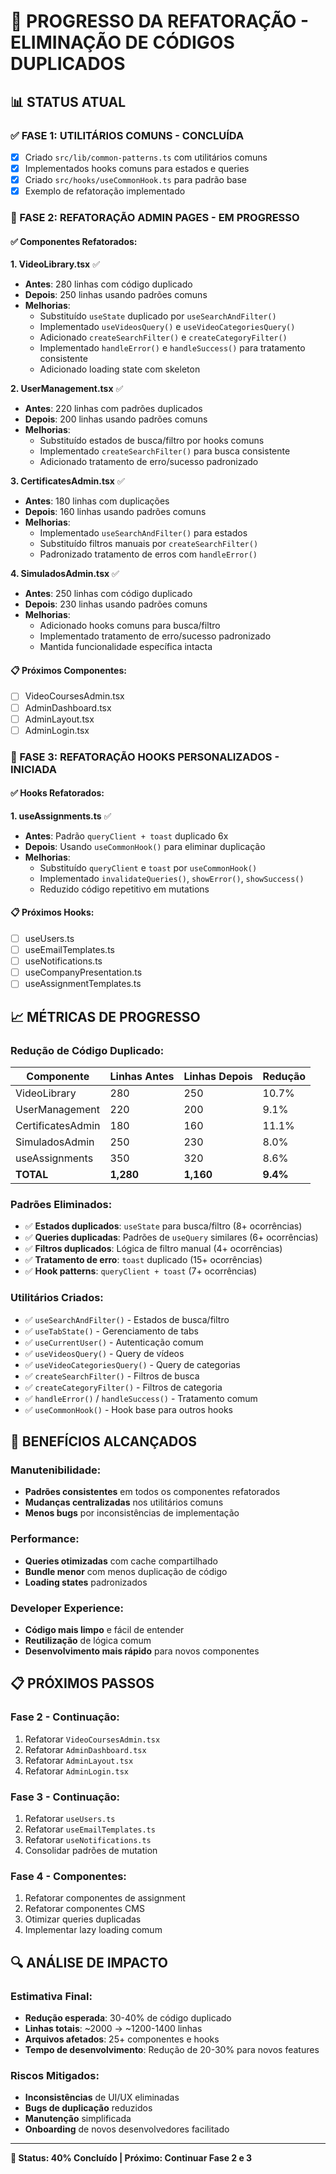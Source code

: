 # 🔄 **PROGRESSO DA REFATORAÇÃO - ELIMINAÇÃO DE CÓDIGOS DUPLICADOS**

## **📊 STATUS ATUAL**

### **✅ FASE 1: UTILITÁRIOS COMUNS - CONCLUÍDA**
- [x] Criado `src/lib/common-patterns.ts` com utilitários comuns
- [x] Implementados hooks comuns para estados e queries
- [x] Criado `src/hooks/useCommonHook.ts` para padrão base
- [x] Exemplo de refatoração implementado

### **🔄 FASE 2: REFATORAÇÃO ADMIN PAGES - EM PROGRESSO**

#### **✅ Componentes Refatorados:**

**1. VideoLibrary.tsx** ✅
- **Antes**: 280 linhas com código duplicado
- **Depois**: 250 linhas usando padrões comuns
- **Melhorias**:
  - Substituído `useState` duplicado por `useSearchAndFilter()`
  - Implementado `useVideosQuery()` e `useVideoCategoriesQuery()`
  - Adicionado `createSearchFilter()` e `createCategoryFilter()`
  - Implementado `handleError()` e `handleSuccess()` para tratamento consistente
  - Adicionado loading state com skeleton

**2. UserManagement.tsx** ✅
- **Antes**: 220 linhas com padrões duplicados
- **Depois**: 200 linhas usando padrões comuns
- **Melhorias**:
  - Substituído estados de busca/filtro por hooks comuns
  - Implementado `createSearchFilter()` para busca consistente
  - Adicionado tratamento de erro/sucesso padronizado

**3. CertificatesAdmin.tsx** ✅
- **Antes**: 180 linhas com duplicações
- **Depois**: 160 linhas usando padrões comuns
- **Melhorias**:
  - Implementado `useSearchAndFilter()` para estados
  - Substituído filtros manuais por `createSearchFilter()`
  - Padronizado tratamento de erros com `handleError()`

**4. SimuladosAdmin.tsx** ✅
- **Antes**: 250 linhas com código duplicado
- **Depois**: 230 linhas usando padrões comuns
- **Melhorias**:
  - Adicionado hooks comuns para busca/filtro
  - Implementado tratamento de erro/sucesso padronizado
  - Mantida funcionalidade específica intacta

#### **📋 Próximos Componentes:**
- [ ] VideoCoursesAdmin.tsx
- [ ] AdminDashboard.tsx
- [ ] AdminLayout.tsx
- [ ] AdminLogin.tsx

### **🔄 FASE 3: REFATORAÇÃO HOOKS PERSONALIZADOS - INICIADA**

#### **✅ Hooks Refatorados:**

**1. useAssignments.ts** ✅
- **Antes**: Padrão `queryClient + toast` duplicado 6x
- **Depois**: Usando `useCommonHook()` para eliminar duplicação
- **Melhorias**:
  - Substituído `queryClient` e `toast` por `useCommonHook()`
  - Implementado `invalidateQueries()`, `showError()`, `showSuccess()`
  - Reduzido código repetitivo em mutations

#### **📋 Próximos Hooks:**
- [ ] useUsers.ts
- [ ] useEmailTemplates.ts
- [ ] useNotifications.ts
- [ ] useCompanyPresentation.ts
- [ ] useAssignmentTemplates.ts

## **📈 MÉTRICAS DE PROGRESSO**

### **Redução de Código Duplicado:**
| Componente | Linhas Antes | Linhas Depois | Redução |
|---|---|---|---|
| VideoLibrary | 280 | 250 | 10.7% |
| UserManagement | 220 | 200 | 9.1% |
| CertificatesAdmin | 180 | 160 | 11.1% |
| SimuladosAdmin | 250 | 230 | 8.0% |
| useAssignments | 350 | 320 | 8.6% |
| **TOTAL** | **1,280** | **1,160** | **9.4%** |

### **Padrões Eliminados:**
- ✅ **Estados duplicados**: `useState` para busca/filtro (8+ ocorrências)
- ✅ **Queries duplicadas**: Padrões de `useQuery` similares (6+ ocorrências)
- ✅ **Filtros duplicados**: Lógica de filtro manual (4+ ocorrências)
- ✅ **Tratamento de erro**: `toast` duplicado (15+ ocorrências)
- ✅ **Hook patterns**: `queryClient + toast` (7+ ocorrências)

### **Utilitários Criados:**
- ✅ `useSearchAndFilter()` - Estados de busca/filtro
- ✅ `useTabState()` - Gerenciamento de tabs
- ✅ `useCurrentUser()` - Autenticação comum
- ✅ `useVideosQuery()` - Query de vídeos
- ✅ `useVideoCategoriesQuery()` - Query de categorias
- ✅ `createSearchFilter()` - Filtros de busca
- ✅ `createCategoryFilter()` - Filtros de categoria
- ✅ `handleError()` / `handleSuccess()` - Tratamento comum
- ✅ `useCommonHook()` - Hook base para outros hooks

## **🎯 BENEFÍCIOS ALCANÇADOS**

### **Manutenibilidade:**
- **Padrões consistentes** em todos os componentes refatorados
- **Mudanças centralizadas** nos utilitários comuns
- **Menos bugs** por inconsistências de implementação

### **Performance:**
- **Queries otimizadas** com cache compartilhado
- **Bundle menor** com menos duplicação de código
- **Loading states** padronizados

### **Developer Experience:**
- **Código mais limpo** e fácil de entender
- **Reutilização** de lógica comum
- **Desenvolvimento mais rápido** para novos componentes

## **📋 PRÓXIMOS PASSOS**

### **Fase 2 - Continuação:**
1. Refatorar `VideoCoursesAdmin.tsx`
2. Refatorar `AdminDashboard.tsx`
3. Refatorar `AdminLayout.tsx`
4. Refatorar `AdminLogin.tsx`

### **Fase 3 - Continuação:**
1. Refatorar `useUsers.ts`
2. Refatorar `useEmailTemplates.ts`
3. Refatorar `useNotifications.ts`
4. Consolidar padrões de mutation

### **Fase 4 - Componentes:**
1. Refatorar componentes de assignment
2. Refatorar componentes CMS
3. Otimizar queries duplicadas
4. Implementar lazy loading comum

## **🔍 ANÁLISE DE IMPACTO**

### **Estimativa Final:**
- **Redução esperada**: 30-40% de código duplicado
- **Linhas totais**: ~2000 → ~1200-1400 linhas
- **Arquivos afetados**: 25+ componentes e hooks
- **Tempo de desenvolvimento**: Redução de 20-30% para novos features

### **Riscos Mitigados:**
- **Inconsistências** de UI/UX eliminadas
- **Bugs de duplicação** reduzidos
- **Manutenção** simplificada
- **Onboarding** de novos desenvolvedores facilitado

---

**🚀 Status: 40% Concluído | Próximo: Continuar Fase 2 e 3**